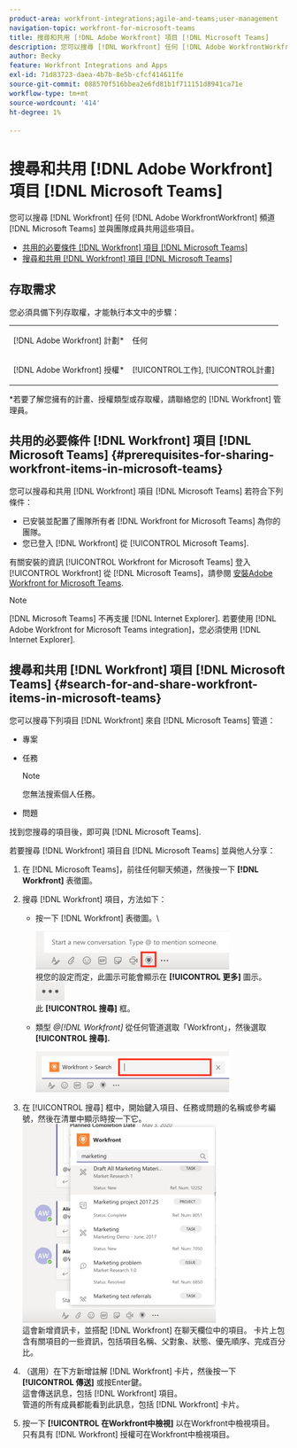 ```yaml
---
product-area: workfront-integrations;agile-and-teams;user-management
navigation-topic: workfront-for-microsoft-teams
title: 搜尋和共用 [!DNL Adobe Workfront] 項目 [!DNL Microsoft Teams]
description: 您可以搜尋 [!DNL Workfront] 任何 [!DNL Adobe WorkfrontWorkfront] 頻道 [!DNL Microsoft Teams] 並與團隊成員共用這些項目。
author: Becky
feature: Workfront Integrations and Apps
exl-id: 71d83723-daea-4b7b-8e5b-cfcf414611fe
source-git-commit: 088570f516bbea2e6fd81b1f711151d8941ca71e
workflow-type: tm+mt
source-wordcount: '414'
ht-degree: 1%

---
```


# 搜尋和共用 [!DNL Adobe Workfront] 項目 [!DNL Microsoft Teams]

您可以搜尋 [!DNL Workfront] 任何 [!DNL Adobe WorkfrontWorkfront] 頻道 [!DNL Microsoft Teams] 並與團隊成員共用這些項目。

* [共用的必要條件 [!DNL Workfront] 項目 [!DNL Microsoft Teams]](#prerequisites-for-sharing-workfront-items-in-microsoft-teams-prerequisites-for-sharing-workfront-items-in-microsoft-teams)
* [搜尋和共用 [!DNL Workfront] 項目 [!DNL Microsoft Teams]](#search-for-and-share-adobe-workfront-items-in-microsoft-teams)

## 存取需求

您必須具備下列存取權，才能執行本文中的步驟：

<table style="table-layout:auto"> 
 <col> 
 <col> 
 <tbody> 
  <tr> 
   <td role="rowheader">[!DNL Adobe Workfront] 計劃*</td> 
   <td> <p>任何</p> </td> 
  </tr> 
  <tr> 
   <td role="rowheader">[!DNL Adobe Workfront] 授權*</td> 
   <td> <p>[!UICONTROL工作], [!UICONTROL計畫]</p> </td> 
  </tr> 
 </tbody> 
</table>

&#42;若要了解您擁有的計畫、授權類型或存取權，請聯絡您的 [!DNL Workfront] 管理員。

## 共用的必要條件 [!DNL Workfront] 項目 [!DNL Microsoft Teams] {#prerequisites-for-sharing-workfront-items-in-microsoft-teams}

您可以搜尋和共用 [!DNL Workfront] 項目 [!DNL Microsoft Teams] 若符合下列條件：

* 已安裝並配置了團隊所有者 [!DNL Workfront for Microsoft Teams] 為你的團隊。
* 您已登入 [!DNL Workfront] 從 [!UICONTROL Microsoft Teams].

有關安裝的資訊 [!UICONTROL Workfront for Microsoft Teams] 登入 [!UICONTROL Workfront] 從 [!DNL Microsoft Teams]，請參閱 [安裝Adobe Workfront for Microsoft Teams](../../workfront-integrations-and-apps/using-workfront-with-microsoft-teams/install-workfront-ms-teams.md).

>[!NOTE]
>
>[!DNL Microsoft Teams] 不再支援 [!DNL Internet Explorer]. 若要使用 [!DNL Adobe Workfront for Microsoft Teams integration]，您必須使用 [!DNL Internet Explorer].


## 搜尋和共用 [!DNL Workfront] 項目 [!DNL Microsoft Teams] {#search-for-and-share-workfront-items-in-microsoft-teams}

您可以搜尋下列項目 [!DNL Workfront] 來自 [!DNL Microsoft Teams] 管道：

* 專案
* 任務

   >[!NOTE]
   >
   >您無法搜索個人任務。

* 問題

找到您搜尋的項目後，即可與 [!DNL Microsoft Teams].

若要搜尋 [!DNL Workfront] 項目自 [!DNL Microsoft Teams] 並與他人分享：

1. 在 [!DNL Microsoft Teams]，前往任何聊天頻道，然後按一下 **[!DNL Workfront]** 表徵圖。
1. 搜尋 [!DNL Workfront] 項目，方法如下：

   * 按一下 [!DNL Workfront] 表徵圖。\

      ![ms_teams_workfront_pinned_icon_highlight_png](assets/ms-teams-workfront-pinned-icon-highlight-350x69.png)\
      視您的設定而定，此圖示可能會顯示在 **[!UICONTROL 更多]** 圖示。\
      ![more_icon.png](assets/more-icon-52x34.png)\
      此 **[!UICONTROL 搜尋]** 框。

   * 類型 *@[!DNL Workfront]* 從任何管道選取「Workfront」，然後選取 **[!UICONTROL 搜尋].**

      ![ms_teams_search_from_command.png](assets/ms-teams-search-from-command-350x74.png)

1. 在 [!UICONTROL 搜尋] 框中，開始鍵入項目、任務或問題的名稱或參考編號，然後在清單中顯示時按一下它。\
   ![ms_teams_searching_for_items.png](assets/ms-teams-searching-for-items-350x359.png)\
   這會新增資訊卡，並搭配 [!DNL Workfront] 在聊天欄位中的項目。 卡片上包含有關項目的一些資訊，包括項目名稱、父對象、狀態、優先順序、完成百分比。

1. （選用）在下方新增註解 [!DNL Workfront] 卡片，然後按一下 **[!UICONTROL 傳送]** 或按Enter鍵。\
   這會傳送訊息，包括 [!DNL Workfront] 項目。\
   管道的所有成員都能看到此訊息，包括 [!DNL Workfront] 卡片。

1. 按一下 **[!UICONTROL 在Workfront中檢視]** 以在Workfront中檢視項目。\
   只有具有 [!DNL Workfront] 授權可在Workfront中檢視項目。
